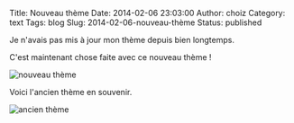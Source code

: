 Title: Nouveau thème
Date: 2014-02-06 23:03:00
Author: choiz
Category: text
Tags: blog
Slug: 2014-02-06-nouveau-thème
Status: published

Je n'avais pas mis à jour mon thème depuis bien longtemps.

C'est maintenant chose faite avec ce nouveau thème !

![nouveau
thème](https://31.media.tumblr.com/d0896de0a038122cee44adbfaeb7e90c/tumblr_inline_n0lh2qig1i1qzr4hx.png)

Voici l'ancien thème en souvenir.

![ancien
thème](https://31.media.tumblr.com/7a3c7376517807ad0b41b8226a08d5bb/tumblr_inline_n0lh2l5LOi1qzr4hx.png)
